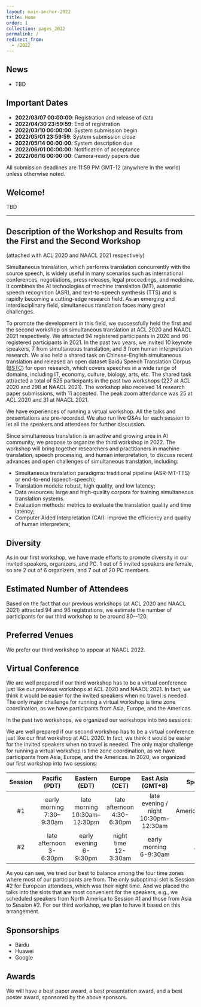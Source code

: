 ```yaml
---
layout: main-anchor-2022
title: Home
order: 1
collection: pages_2022
permalink: /
redirect_from:
  - /2022
---
```


## News

- TBD

## Important Dates

- **2022/03/07 00:00:00**: Registration and release of data
- **2022/04/30 23:59:59**: End of registration
- **2022/03/10 00:00:00**: System submission begin
- **2022/05/01 23:59:59**: System submission close
- **2022/05/14 00:00:00**: System description due
- **2022/06/01 00:00:00**: Notification of acceptance
- **2022/06/16 00:00:00**: Camera-ready papers due

<!--- **January, 2020**: release of train and dev data-->
<!--- **March 1, 2020 - April 20, 2020**: evaluation period-->
<!--- **Wednesday, May 6, 2020**: system description paper due-->
<!--- **Monday, May 11, 2020**: review feedback-->
<!--- ~~**Monday, May 18, 2020**~~ <span style="color:red"><b>Extended to Monday, May 25, 2020</b></span>: camera-ready papers due-->
<!--- **Wednesday, May 6, 2020**: submission deadline (both research and systems description papers) ([**submission link**](https://www.softconf.com/acl2020/AutoSimTrans))-->
<!--- **Monday, May 11, 2020**: notification of Acceptance-->
<!--- ~~**Monday, May 18, 2020**~~ <span style="color:red"><b>Extended to Monday, May 25, 2020</b></span>: camera-ready papers due-->
<!--- **July 9 or 10 (Thursday or Friday), 2020**: Workshop-->

All submission deadlines are 11:59 PM GMT-12 (anywhere in the world) unless otherwise noted.

## Welcome!

TBD

---

## Description of the Workshop and Results from the First and the Second Workshop

(attached with ACL 2020 and NAACL 2021 respectively)

Simultaneous translation, which performs translation concurrently with the source speech, is widely useful in many scenarios such as international conferences, negotiations, press releases, legal proceedings, and medicine.
It combines the AI technologies of machine translation (MT), automatic speech recognition (ASR), and text-to-speech synthesis (TTS) and is rapidly becoming a cutting-edge research field.
 As an emerging and interdisciplinary field, simultaneous translation faces many great challenges.

To promote the development in this field, we successfully held the first and the second workshop on simultaneous translation at ACL 2020 and NAACL 2021 respectively.
We attracted 94 registered participants in 2020 and 96 registered participants in 2021.
In the past two years, we invited 10 keynote speakers, 7 from simultaneous translation, and 3 from human interpretation research.  We also held a shared task on Chinese-English simultaneous translation and released an open dataset Baidu Speech Translation Corpus ([BSTC](https://ai.baidu.com/broad/subordinate?dataset=bstc)) for open research, which covers speeches in a wide range of domains, including IT, economy, culture, biology, arts, etc.  The shared task attracted a total of 525 participants in the past two workshops (227 at ACL 2020 and 298 at NAACL 2021).
The workshop also received 14 research paper submissions, with 11 accepted.
The peak zoom attendance was 25 at ACL 2020 and 31 at NAACL 2021.

We have experiences of running a virtual workshop. All the talks and presentations are pre-recorded. We also run live Q\&As for each session to let all the speakers and attendees for further discussion.

 Since simultaneous translation is an active and growing area in AI community, we propose to organize the third workshop in 2022. The workshop will bring together researchers and practitioners in machine translation, speech processing, and human interpretation, to discuss recent advances and open challenges of simultaneous translation, including:

- Simultaneous translation paradigms: traditional pipeline (ASR-MT-TTS) or end-to-end (speech-speech);
- Translation models: robust, high quality, and low latency;
- Data resources: large and high-quality corpora for training simultaneous translation systems.
- Evaluation methods: metrics to evaluate the translation quality and time latency;
- Computer Aided Interpretation (CAI): improve the efficiency and quality of human interpreters;

## Diversity

As in our first workshop, we have made efforts to promote diversity in our invited speakers, organizers, and PC. 1 out of 5 invited speakers are female, so are 2 out of 6 organizers, and 7 out of 20 PC members.

## Estimated Number of Attendees

Based on the fact that our previous workshops (at ACL 2020 and NAACL 2021) attracted 94 and 96 registrations, we estimate the number of participants for our third workshop to be around 80--120.

## Preferred Venues

We prefer our third workshop to appear at NAACL 2022.

## Virtual Conference

We are well prepared if our third workshop has to be a virtual conference just like our previous workshops at ACL 2020 and NAACL 2021. In fact, we think it would be easier for the invited speakers when no travel is needed.
The only major challenge for running a virtual workshop is time zone coordination, as we have participants from Asia, Europe, and the Americas.

In the past two workshops, we organized our workshops into two sessions:

We are well prepared if our second workshop has to be a virtual conference just like our first workshop at ACL 2020. In fact, we think it would be easier for the invited speakers when no travel is needed. The only major challenge for running a virtual workshop is time zone coordination, as we have participants from Asia, Europe, and the Americas. In 2020, we organized our first workshop into two sessions:

Session | Pacific (PDT)                 | Eastern (EDT)                   | Europe (CET)                  | East Asia (GMT+8)                       | Speakers
:-:     | :-:                           | :-:                             | :-:                           | :-:                                     | :-:
#1      | early morning<br> 7:30–9:30am | late morning<br>10:30am–12:30pm | late afternoon<br>4:30-6:30pm | late evening / night<br>10:30pm-12:30am | Americas/Europe
#2      | late afternoon<br>3-6:30pm    | early evening<br>6-9:30pm       | night time<br>12-3:30am       | early morning<br>6-9:30am               | Asia

As you can see, we tried our best to balance among the four time zones where most of our participants are from.
The only suboptimal slot is Session #2 for European attendees, which was their night time. And we placed the talks
into the slots that are most convenient for the speakers, e.g., we scheduled speakers from North America to Session #1 and those from Asia to Session #2.
For our third workshop, we plan to have it based on this arrangement.

## Sponsorships

- Baidu
- Huawei
- Google

## Awards

We will have a best paper award, a best presentation award, and a best poster award,
sponsored by the above sponsors.
